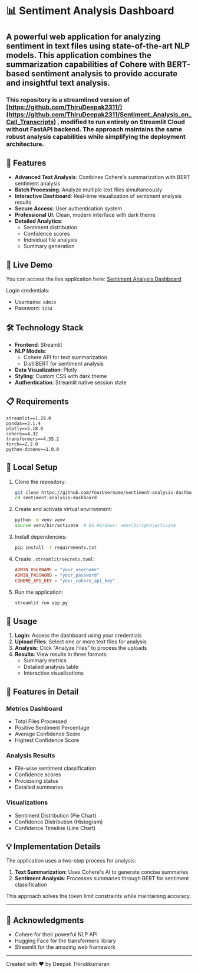# 📊 Sentiment Analysis Dashboard

## A powerful web application for analyzing sentiment in text files using state-of-the-art NLP models. This application combines the summarization capabilities of Cohere with BERT-based sentiment analysis to provide accurate and insightful text analysis.

### This repository is a streamlined version of [https://github.com/ThiruDeepak2311/](https://github.com/ThiruDeepak2311/Sentiment_Analysis_on_Call_Transcripts) , modified to run entirely on Streamlit Cloud without FastAPI backend. The approach maintains the same robust analysis capabilities while simplifying the deployment architecture.

## 🌟 Features

- **Advanced Text Analysis**: Combines Cohere's summarization with BERT sentiment analysis
- **Batch Processing**: Analyze multiple text files simultaneously
- **Interactive Dashboard**: Real-time visualization of sentiment analysis results
- **Secure Access**: User authentication system
- **Professional UI**: Clean, modern interface with dark theme
- **Detailed Analytics**: 
  - Sentiment distribution
  - Confidence scores
  - Individual file analysis
  - Summary generation

## 🚀 Live Demo

You can access the live application here: [Sentiment Analysis Dashboard](https://fixitappdeploy.streamlit.app/)

Login credentials:
- Username: `admin`
- Password: `1234`

## 🛠️ Technology Stack

- **Frontend**: Streamlit
- **NLP Models**: 
  - Cohere API for text summarization
  - DistilBERT for sentiment analysis
- **Data Visualization**: Plotly
- **Styling**: Custom CSS with dark theme
- **Authentication**: Streamlit native session state

## 📋 Requirements

```
streamlit==1.29.0
pandas==2.1.4
plotly==5.18.0
cohere==4.32
transformers==4.35.2
torch==2.2.0
python-dotenv==1.0.0
```

## 🔧 Local Setup

1. Clone the repository:
   ```bash
   git clone https://github.com/YourUsername/sentiment-analysis-dashboard.git
   cd sentiment-analysis-dashboard
   ```

2. Create and activate virtual environment:
   ```bash
   python -m venv venv
   source venv/bin/activate  # On Windows: venv\Scripts\activate
   ```

3. Install dependencies:
   ```bash
   pip install -r requirements.txt
   ```

4. Create `.streamlit/secrets.toml`:
   ```toml
   ADMIN_USERNAME = "your_username"
   ADMIN_PASSWORD = "your_password"
   COHERE_API_KEY = "your_cohere_api_key"
   ```

5. Run the application:
   ```bash
   streamlit run app.py
   ```

## 📝 Usage

1. **Login**: Access the dashboard using your credentials
2. **Upload Files**: Select one or more text files for analysis
3. **Analysis**: Click "Analyze Files" to process the uploads
4. **Results**: View results in three formats:
   - Summary metrics
   - Detailed analysis table
   - Interactive visualizations

## 🎯 Features in Detail

### Metrics Dashboard
- Total Files Processed
- Positive Sentiment Percentage
- Average Confidence Score
- Highest Confidence Score

### Analysis Results
- File-wise sentiment classification
- Confidence scores
- Processing status
- Detailed summaries

### Visualizations
- Sentiment Distribution (Pie Chart)
- Confidence Distribution (Histogram)
- Confidence Timeline (Line Chart)

## 💡 Implementation Details

The application uses a two-step process for analysis:
1. **Text Summarization**: Uses Cohere's AI to generate concise summaries
2. **Sentiment Analysis**: Processes summaries through BERT for sentiment classification

This approach solves the token limit constraints while maintaining accuracy.

---------

## 🙏 Acknowledgments

- Cohere for their powerful NLP API
- Hugging Face for the transformers library
- Streamlit for the amazing web framework

---
Created with ❤️ by Deepak Thirukkumaran
